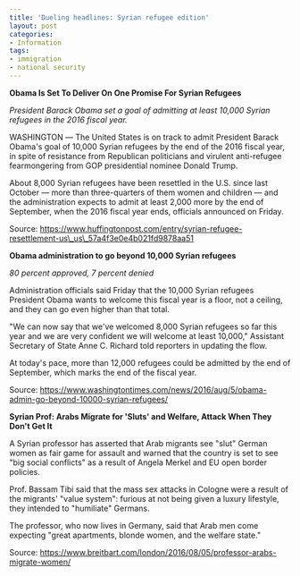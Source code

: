 ```yaml
---
title: 'Dueling headlines: Syrian refugee edition'
layout: post
categories:
- Information
tags:
- immigration
- national security
---
```


**Obama Is Set To Deliver On One Promise For Syrian Refugees**

*President Barack Obama set a goal of admitting at least 10,000 Syrian refugees in the 2016 fiscal year.*

WASHINGTON ― The United States is on track to admit President Barack Obama's goal of 10,000 Syrian refugees by the end of the 2016 fiscal year, in spite of resistance from Republican politicians and virulent anti-refugee fearmongering from GOP presidential nominee Donald Trump.

About 8,000 Syrian refugees have been resettled in the U.S. since last October ― more than three-quarters of them women and children ― and the administration expects to admit at least 2,000 more by the end of September, when the 2016 fiscal year ends, officials announced on Friday.

Source: https://www.huffingtonpost.com/entry/syrian-refugee-resettlement-us\_us\_57a4f3e0e4b021fd9878aa51

**Obama administration to go beyond 10,000 Syrian refugees**

*80 percent approved, 7 percent denied*

Administration officials said Friday that the 10,000 Syrian refugees President Obama wants to welcome this fiscal year is a floor, not a ceiling, and they can go even higher than that total.

"We can now say that we've welcomed 8,000 Syrian refugees so far this year and we are very confident we will welcome at least 10,000," Assistant Secretary of State Anne C. Richard told reporters in updating the flow.

At today's pace, more than 12,000 refugees could be admitted by the end of September, which marks the end of the fiscal year.

Source: https://www.washingtontimes.com/news/2016/aug/5/obama-admin-go-beyond-10000-syrian-refugees/

**Syrian Prof: Arabs Migrate for 'Sluts' and Welfare, Attack When They Don't Get It**

A Syrian professor has asserted that Arab migrants see "slut" German women as fair game for assault and warned that the country is set to see "big social conflicts" as a result of Angela Merkel and EU open border policies.

Prof. Bassam Tibi said that the mass sex attacks in Cologne were a result of the migrants' "value system": furious at not being given a luxury lifestyle, they intended to "humiliate" Germans.

The professor, who now lives in Germany, said that Arab men come expecting "great apartments, blonde women, and the welfare state."

Source: https://www.breitbart.com/london/2016/08/05/professor-arabs-migrate-women/